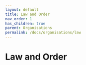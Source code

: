 ```yaml
---
layout: default
title: Law and Order
nav_order: 1
has_children: true
parent: Organisations
permalink: /docs/organisations/law
---
```


# Law and Order